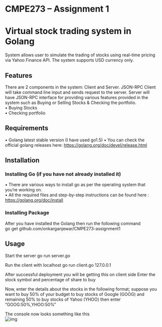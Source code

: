 # CMPE273 – Assignment 1
# Virtual stock trading system in Golang
System allows user to simulate the trading of stocks using real-time pricing via Yahoo Finance API. The system supports USD currency only. 
## Features   
There are 2 components in the system: Client and Server. JSON-RPC Client will take command line input and sends request to the server. Server will have JSON-RPC interface for providing various features provided in the system such as Buying or Selling Stocks & Checking the portfolio.    
•	Buying Stocks   
•	Checking portfolio    
## Requirements  
•	Golang latest stable version (I have used go1.5)
•	You can check the official golang releases here: https://golang.org/doc/devel/release.html
## Installation
### Installing Go (if you have not already installed it)
•	There are various ways to install go as per the operating system that you’re working on.   
•	All the required files and step-by-step instructions can be found here : https://golang.org/doc/install    
### Installing Package
After you have installed the Golang then run the following command      
go get github.com/onkarganjewar/CMPE273-assignment1

## Usage
Start the server
go run server.go

Run the client with localhost
go run client.go 127.0.0.1

After successful deployment you will be getting this on client side
Enter the stock symbol and percentage of share to buy


Now, enter the details about the stocks in the following format; suppose you want to buy 50% of your budget to buy stocks of Google (GOOG) and remaining 50% to buy stocks of Yahoo (YHOO) then enter 
“GOOG:50%,YHOO:50%”

The console now looks something like this  
![img](https://cloud.githubusercontent.com/assets/14006620/12701321/d533e796-c7ba-11e5-92d2-a9a84db289da.png)



